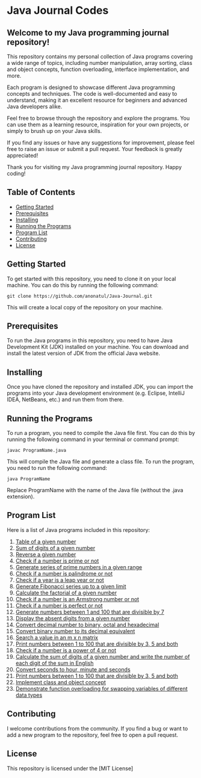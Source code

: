 # Java Journal Codes

## Welcome to my Java programming journal repository!

This repository contains my personal collection of Java programs covering a wide range of topics, including number manipulation, array sorting, class and object concepts, function overloading, interface implementation, and more.

Each program is designed to showcase different Java programming concepts and techniques. The code is well-documented and easy to understand, making it an excellent resource for beginners and advanced Java developers alike.

Feel free to browse through the repository and explore the programs. You can use them as a learning resource, inspiration for your own projects, or simply to brush up on your Java skills.

If you find any issues or have any suggestions for improvement, please feel free to raise an issue or submit a pull request. Your feedback is greatly appreciated!

Thank you for visiting my Java programming journal repository. Happy coding!

## Table of Contents

   - [Getting Started](#Getting-Started)
   - [Prerequisites](#Prerequisites)
   - [Installing](#Installing)
   - [Running the Programs](#Running-the-Programs)
   - [Program List](#Program-List)
   - [Contributing](#Contributing)
   - [License](#License)

## Getting Started

To get started with this repository, you need to clone it on your local machine. You can do this by running the following command:



    git clone https://github.com/anonatul/Java-Journal.git


This will create a local copy of the repository on your machine.

## Prerequisites

To run the Java programs in this repository, you need to have Java Development Kit (JDK) installed on your machine. You can download and install the latest version of JDK from the official Java website.

## Installing

Once you have cloned the repository and installed JDK, you can import the programs into your Java development environment (e.g. Eclipse, IntelliJ IDEA, NetBeans, etc.) and run them from there.

## Running the Programs

To run a program, you need to compile the Java file first. You can do this by running the following command in your terminal or command prompt:

    javac ProgramName.java

This will compile the Java file and generate a class file. To run the program, you need to run the following command:

    java ProgramName

Replace ProgramName with the name of the Java file (without the .java extension).

## Program List

Here is a list of Java programs included in this repository:

1. [Table of a given number](#https://github.com/anonatul/Java-Journal/blob/main/TableOfNumber.java)
2. [Sum of digits of a given number](#sum-of-digits-of-a-given-number)
3. [Reverse a given number](#reverse-a-given-number)
4. [Check if a number is prime or not](#check-if-a-number-is-prime-or-not)
5. [Generate series of prime numbers in a given range](#generate-series-of-prime-numbers-in-a-given-range)
6. [Check if a number is palindrome or not](#check-if-a-number-is-palindrome-or-not)
7. [Check if a year is a leap year or not](#check-if-a-year-is-a-leap-year-or-not)
8. [Generate Fibonacci series up to a given limit](#generate-fibonacci-series-up-to-a-given-limit)
9. [Calculate the factorial of a given number](#calculate-the-factorial-of-a-given-number)
10. [Check if a number is an Armstrong number or not](#check-if-a-number-is-an-armstrong-number-or-not)
11. [Check if a number is perfect or not](#check-if-a-number-is-perfect-or-not)
12. [Generate numbers between 1 and 100 that are divisible by 7](#generate-numbers-between-1-and-100-that-are-divisible-by-7)
13. [Display the absent digits from a given number](#display-the-absent-digits-from-a-given-number)
14. [Convert decimal number to binary, octal and hexadecimal](#convert-decimal-number-to-binary-octal-and-hexadecimal)
15. [Convert binary number to its decimal equivalent](#convert-binary-number-to-its-decimal-equivalent)
16. [Search a value in an m x n matrix](#search-a-value-in-an-m-x-n-matrix)
17. [Print numbers between 1 to 100 that are divisible by 3, 5 and both](#print-numbers-between-1-to-100-that-are-divisible-by-3-5-and-both)
18. [Check if a number is a power of 4 or not](#check-if-a-number-is-a-power-of-4-or-not)
19. [Calculate the sum of digits of a given number and write the number of each digit of the sum in English](#calculate-the-sum-of-digits-of-a-given-number-and-write-the-number-of-each-digit-of-the-sum-in-english)
20. [Convert seconds to hour, minute and seconds](#convert-seconds-to-hour-minute-and-seconds)
21. [Print numbers between 1 to 100 that are divisible by 3, 5 and both](#print-numbers-between-1-to-100-that-are-divisible-by-3-5-and-both)
22. [Implement class and object concept](#implement-class-and-object-concept)
23. [Demonstrate function overloading for swapping variables of different data types](#demonstrate-function-overloading-for-swapping-variables-of-different-data-types)


## Contributing

I welcome contributions from the community. If you find a bug or want to add a new program to the repository, feel free to open a pull request.

## License

This repository is licensed under the [MIT License]



